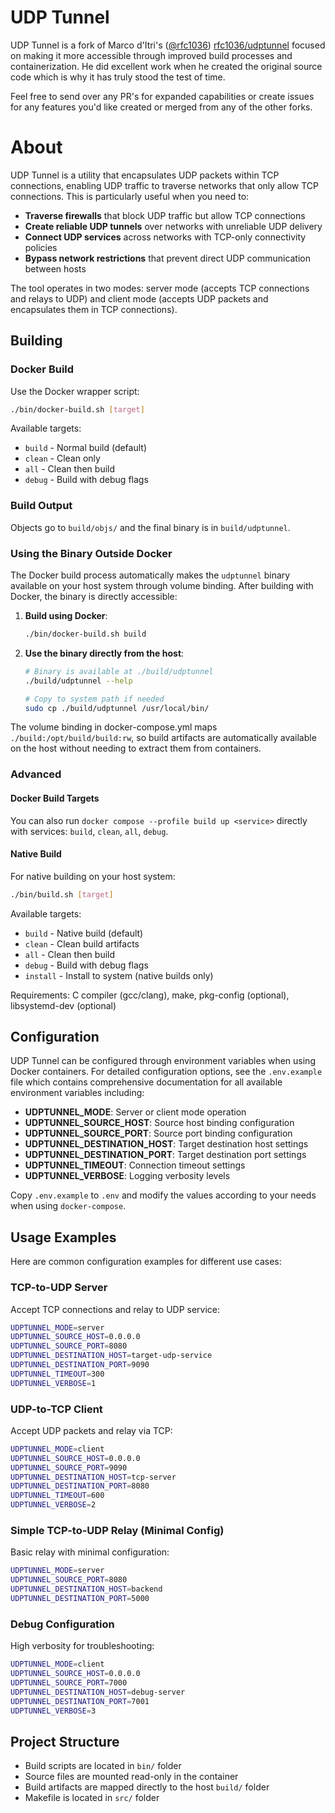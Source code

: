 # UDP Tunnel 

UDP Tunnel is a fork of Marco d'Itri's ([@rfc1036](https://github.com/rfc1036)) [rfc1036/udptunnel](https://github.com/rfc1036/udptunnel) focused on making it more accessible through improved build processes and containerization. He did excellent work when he created the original source code which is why it has truly stood the test of time.

Feel free to send over any PR's for expanded capabilities or create issues for any features you'd like created or merged from any of the other forks.

# About

UDP Tunnel is a utility that encapsulates UDP packets within TCP connections, enabling UDP traffic to traverse networks that only allow TCP connections. This is particularly useful when you need to:

- **Traverse firewalls** that block UDP traffic but allow TCP connections
- **Create reliable UDP tunnels** over networks with unreliable UDP delivery
- **Connect UDP services** across networks with TCP-only connectivity policies
- **Bypass network restrictions** that prevent direct UDP communication between hosts

The tool operates in two modes: server mode (accepts TCP connections and relays to UDP) and client mode (accepts UDP packets and encapsulates them in TCP connections).

## Building

### Docker Build

Use the Docker wrapper script:

```bash
./bin/docker-build.sh [target]
```

Available targets:
- `build` - Normal build (default)
- `clean` - Clean only
- `all` - Clean then build
- `debug` - Build with debug flags

### Build Output

Objects go to `build/objs/` and the final binary is in `build/udptunnel`.

### Using the Binary Outside Docker

The Docker build process automatically makes the `udptunnel` binary available on your host system through volume binding. After building with Docker, the binary is directly accessible:

1. **Build using Docker**:
   ```bash
   ./bin/docker-build.sh build
   ```

2. **Use the binary directly from the host**:
   ```bash
   # Binary is available at ./build/udptunnel
   ./build/udptunnel --help
   
   # Copy to system path if needed
   sudo cp ./build/udptunnel /usr/local/bin/
   ```

The volume binding in docker-compose.yml maps `./build:/opt/build/build:rw`, so build artifacts are automatically available on the host without needing to extract them from containers.

### Advanced 

#### Docker Build Targets 

You can also run `docker compose --profile build up <service>` directly with services: `build`, `clean`, `all`, `debug`.

#### Native Build

For native building on your host system:

```bash
./bin/build.sh [target]
```

Available targets:
- `build` - Native build (default)
- `clean` - Clean build artifacts
- `all` - Clean then build
- `debug` - Build with debug flags
- `install` - Install to system (native builds only)

Requirements: C compiler (gcc/clang), make, pkg-config (optional), libsystemd-dev (optional)

## Configuration

UDP Tunnel can be configured through environment variables when using Docker containers. For detailed configuration options, see the `.env.example` file which contains comprehensive documentation for all available environment variables including:

- **UDPTUNNEL_MODE**: Server or client mode operation
- **UDPTUNNEL_SOURCE_HOST**: Source host binding configuration
- **UDPTUNNEL_SOURCE_PORT**: Source port binding configuration  
- **UDPTUNNEL_DESTINATION_HOST**: Target destination host settings
- **UDPTUNNEL_DESTINATION_PORT**: Target destination port settings
- **UDPTUNNEL_TIMEOUT**: Connection timeout settings
- **UDPTUNNEL_VERBOSE**: Logging verbosity levels

Copy `.env.example` to `.env` and modify the values according to your needs when using `docker-compose`.

## Usage Examples

Here are common configuration examples for different use cases:

### TCP-to-UDP Server
Accept TCP connections and relay to UDP service:
```bash
UDPTUNNEL_MODE=server
UDPTUNNEL_SOURCE_HOST=0.0.0.0
UDPTUNNEL_SOURCE_PORT=8080
UDPTUNNEL_DESTINATION_HOST=target-udp-service
UDPTUNNEL_DESTINATION_PORT=9090
UDPTUNNEL_TIMEOUT=300
UDPTUNNEL_VERBOSE=1
```

### UDP-to-TCP Client
Accept UDP packets and relay via TCP:
```bash
UDPTUNNEL_MODE=client
UDPTUNNEL_SOURCE_HOST=0.0.0.0
UDPTUNNEL_SOURCE_PORT=9090
UDPTUNNEL_DESTINATION_HOST=tcp-server
UDPTUNNEL_DESTINATION_PORT=8080
UDPTUNNEL_TIMEOUT=600
UDPTUNNEL_VERBOSE=2
```

### Simple TCP-to-UDP Relay (Minimal Config)
Basic relay with minimal configuration:
```bash
UDPTUNNEL_MODE=server
UDPTUNNEL_SOURCE_PORT=8080
UDPTUNNEL_DESTINATION_HOST=backend
UDPTUNNEL_DESTINATION_PORT=5000
```

### Debug Configuration
High verbosity for troubleshooting:
```bash
UDPTUNNEL_MODE=client
UDPTUNNEL_SOURCE_HOST=0.0.0.0
UDPTUNNEL_SOURCE_PORT=7000
UDPTUNNEL_DESTINATION_HOST=debug-server
UDPTUNNEL_DESTINATION_PORT=7001
UDPTUNNEL_VERBOSE=3
```

## Project Structure

- Build scripts are located in `bin/` folder
- Source files are mounted read-only in the container
- Build artifacts are mapped directly to the host `build/` folder
- Makefile is located in `src/` folder